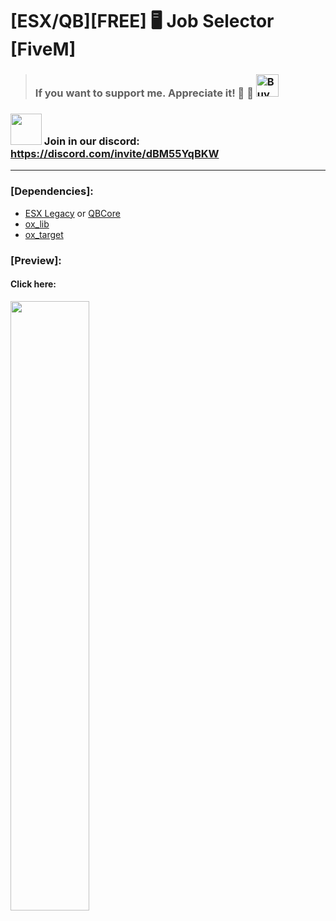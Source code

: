# [ESX/QB][FREE] 🖥️ Job Selector [FiveM]
>### If you want to support me. Appreciate it! 🙌  🙌 <a href='https://ko-fi.com/l0rdw1z' target='_blank'><img height='36' style='border:0px;height:36px;' src='https://storage.ko-fi.com/cdn/kofi3.png?v=3' border='0' alt='Buy Me a Coffee at ko-fi.com' /></a>
### <img src="https://assets-global.website-files.com/6257adef93867e50d84d30e2/636e0a6a49cf127bf92de1e2_icon_clyde_blurple_RGB.png" style="width: 50px;"> Join in our discord: https://discord.com/invite/dBM55YqBKW
---
 ### [Dependencies]: <br>
* [ESX Legacy](https://github.com/esx-framework/esx_core) or [QBCore](https://github.com/qbcore-framework/qb-core)
* [ox_lib](https://github.com/overextended/ox_lib)
* [ox_target](https://github.com/overextended/ox_target)

 ### [Preview]: <br>
#### Click here: <br>
[<img src="https://i.imgur.com/db1Y5Nr.png" width="50%">](https://youtu.be/SgPr1curuI8)


